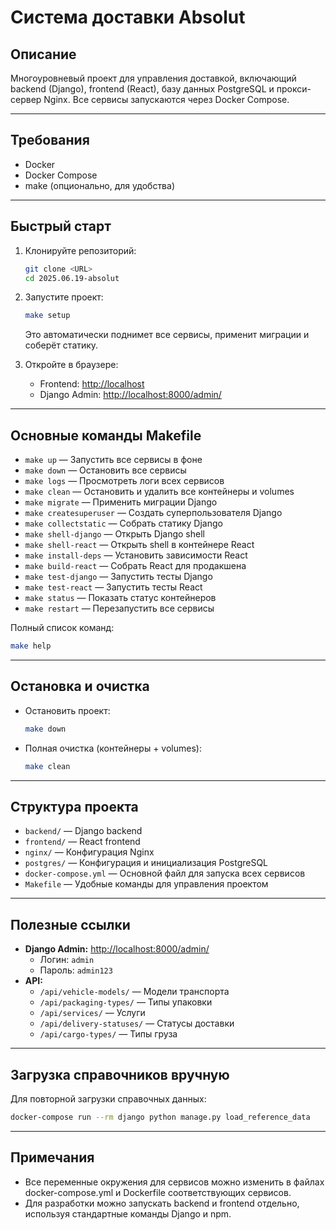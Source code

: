 # Система доставки Absolut

## Описание

Многоуровневый проект для управления доставкой, включающий backend (Django), frontend (React), базу данных PostgreSQL и прокси-сервер Nginx. Все сервисы запускаются через Docker Compose.

---

## Требования
- Docker
- Docker Compose
- make (опционально, для удобства)

---

## Быстрый старт

1. Клонируйте репозиторий:
   ```bash
   git clone <URL>
   cd 2025.06.19-absolut
   ```
2. Запустите проект:
   ```bash
   make setup
   ```
   Это автоматически поднимет все сервисы, применит миграции и соберёт статику.

3. Откройте в браузере:
   - Frontend: [http://localhost](http://localhost)
   - Django Admin: [http://localhost:8000/admin/](http://localhost:8000/admin/)

---

## Основные команды Makefile

- `make up` — Запустить все сервисы в фоне
- `make down` — Остановить все сервисы
- `make logs` — Просмотреть логи всех сервисов
- `make clean` — Остановить и удалить все контейнеры и volumes
- `make migrate` — Применить миграции Django
- `make createsuperuser` — Создать суперпользователя Django
- `make collectstatic` — Собрать статику Django
- `make shell-django` — Открыть Django shell
- `make shell-react` — Открыть shell в контейнере React
- `make install-deps` — Установить зависимости React
- `make build-react` — Собрать React для продакшена
- `make test-django` — Запустить тесты Django
- `make test-react` — Запустить тесты React
- `make status` — Показать статус контейнеров
- `make restart` — Перезапустить все сервисы

Полный список команд:
```bash
make help
```

---

## Остановка и очистка

- Остановить проект:
  ```bash
  make down
  ```
- Полная очистка (контейнеры + volumes):
  ```bash
  make clean
  ```

---

## Структура проекта

- `backend/` — Django backend
- `frontend/` — React frontend
- `nginx/` — Конфигурация Nginx
- `postgres/` — Конфигурация и инициализация PostgreSQL
- `docker-compose.yml` — Основной файл для запуска всех сервисов
- `Makefile` — Удобные команды для управления проектом

---

## Полезные ссылки

- **Django Admin:** [http://localhost:8000/admin/](http://localhost:8000/admin/)
  - Логин: `admin`
  - Пароль: `admin123`
- **API:**
  - `/api/vehicle-models/` — Модели транспорта
  - `/api/packaging-types/` — Типы упаковки
  - `/api/services/` — Услуги
  - `/api/delivery-statuses/` — Статусы доставки
  - `/api/cargo-types/` — Типы груза

---

## Загрузка справочников вручную

Для повторной загрузки справочных данных:
```bash
docker-compose run --rm django python manage.py load_reference_data
```

---

## Примечания
- Все переменные окружения для сервисов можно изменить в файлах docker-compose.yml и Dockerfile соответствующих сервисов.
- Для разработки можно запускать backend и frontend отдельно, используя стандартные команды Django и npm.
